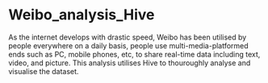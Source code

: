 # Weibo_analysis_Hive

As the internet develops with drastic speed, Weibo has been utilised by people everywhere on a daily basis, people use multi-media-platformed ends such as PC, mobile phones, etc, to share real-time data including text, video, and picture. This analysis utilises Hive to thouroughly analyse and visualise the dataset.
